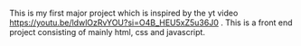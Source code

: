 This is my first major project which is inspired by the yt video https://youtu.be/ldwlOzRvYOU?si=O4B_HEU5xZ5u36J0 . This is a front end project consisting of mainly html, css and javascript.
